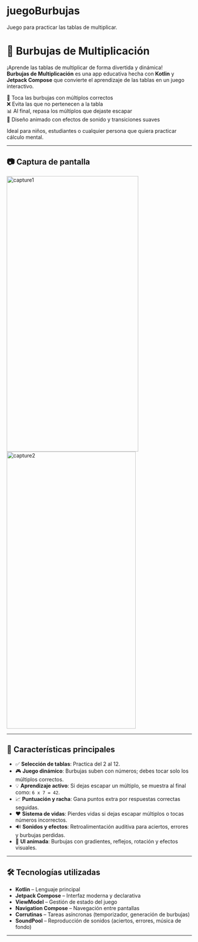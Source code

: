 # juegoBurbujas
Juego para practicar las tablas de multiplicar. 
# 🎯 Burbujas de Multiplicación

¡Aprende las tablas de multiplicar de forma divertida y dinámica!  
**Burbujas de Multiplicación** es una app educativa hecha con **Kotlin** y **Jetpack Compose** que convierte el aprendizaje de las tablas en un juego interactivo.

🎯 Toca las burbujas con múltiplos correctos  
❌ Evita las que no pertenecen a la tabla  
📊 Al final, repasa los múltiplos que dejaste escapar  
🎨 Diseño animado con efectos de sonido y transiciones suaves

Ideal para niños, estudiantes o cualquier persona que quiera practicar cálculo mental.

---
## 📷 Captura de pantalla
  <img width="358" height="747" alt="capture1" src="https://github.com/user-attachments/assets/69b520ab-dec1-43d2-b98d-29c43dbc6d7f" />

 <img width="351" height="751" alt="capture2" src="https://github.com/user-attachments/assets/db9875bb-60c1-453f-9c54-eec2f1528b66" />


---

## 🚀 Características principales

- ✅ **Selección de tablas**: Practica del 2 al 12.
- 🎮 **Juego dinámico**: Burbujas suben con números; debes tocar solo los múltiplos correctos.
- 💡 **Aprendizaje activo**: Si dejas escapar un múltiplo, se muestra al final como: `6 x 7 = 42`.
- 📈 **Puntuación y racha**: Gana puntos extra por respuestas correctas seguidas.
- ❤️ **Sistema de vidas**: Pierdes vidas si dejas escapar múltiplos o tocas números incorrectos.
- 🔊 **Sonidos y efectos**: Retroalimentación auditiva para aciertos, errores y burbujas perdidas.
- 🎨 **UI animada**: Burbujas con gradientes, reflejos, rotación y efectos visuales.

---

## 🛠️ Tecnologías utilizadas

- **Kotlin** – Lenguaje principal
- **Jetpack Compose** – Interfaz moderna y declarativa
- **ViewModel** – Gestión de estado del juego
- **Navigation Compose** – Navegación entre pantallas
- **Corrutinas** – Tareas asíncronas (temporizador, generación de burbujas)
- **SoundPool** – Reproducción de sonidos (aciertos, errores, música de fondo)

---

 

